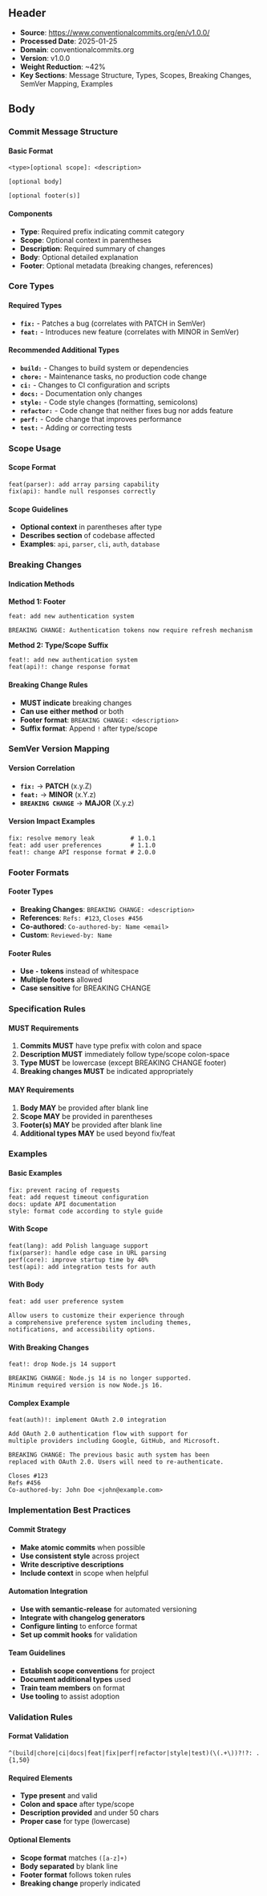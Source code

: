 ## Header
- **Source**: https://www.conventionalcommits.org/en/v1.0.0/
- **Processed Date**: 2025-01-25
- **Domain**: conventionalcommits.org
- **Version**: v1.0.0
- **Weight Reduction**: ~42%
- **Key Sections**: Message Structure, Types, Scopes, Breaking Changes, SemVer Mapping, Examples

## Body

### Commit Message Structure

#### Basic Format
```
<type>[optional scope]: <description>

[optional body]

[optional footer(s)]
```

#### Components
- **Type**: Required prefix indicating commit category
- **Scope**: Optional context in parentheses
- **Description**: Required summary of changes
- **Body**: Optional detailed explanation
- **Footer**: Optional metadata (breaking changes, references)

### Core Types

#### Required Types
- **`fix:`** - Patches a bug (correlates with PATCH in SemVer)
- **`feat:`** - Introduces new feature (correlates with MINOR in SemVer)

#### Recommended Additional Types
- **`build:`** - Changes to build system or dependencies
- **`chore:`** - Maintenance tasks, no production code change
- **`ci:`** - Changes to CI configuration and scripts
- **`docs:`** - Documentation only changes
- **`style:`** - Code style changes (formatting, semicolons)
- **`refactor:`** - Code change that neither fixes bug nor adds feature
- **`perf:`** - Code change that improves performance
- **`test:`** - Adding or correcting tests

### Scope Usage

#### Scope Format
```
feat(parser): add array parsing capability
fix(api): handle null responses correctly
```

#### Scope Guidelines
- **Optional context** in parentheses after type
- **Describes section** of codebase affected
- **Examples**: `api`, `parser`, `cli`, `auth`, `database`

### Breaking Changes

#### Indication Methods

**Method 1: Footer**
```
feat: add new authentication system

BREAKING CHANGE: Authentication tokens now require refresh mechanism
```

**Method 2: Type/Scope Suffix**
```
feat!: add new authentication system
feat(api)!: change response format
```

#### Breaking Change Rules
- **MUST indicate** breaking changes
- **Can use either method** or both
- **Footer format**: `BREAKING CHANGE: <description>`
- **Suffix format**: Append `!` after type/scope

### SemVer Version Mapping

#### Version Correlation
- **`fix:`** → **PATCH** (x.y.Z)
- **`feat:`** → **MINOR** (x.Y.z)  
- **`BREAKING CHANGE`** → **MAJOR** (X.y.z)

#### Version Impact Examples
```
fix: resolve memory leak          # 1.0.1
feat: add user preferences        # 1.1.0
feat!: change API response format # 2.0.0
```

### Footer Formats

#### Footer Types
- **Breaking Changes**: `BREAKING CHANGE: <description>`
- **References**: `Refs: #123`, `Closes #456`
- **Co-authored**: `Co-authored-by: Name <email>`
- **Custom**: `Reviewed-by: Name`

#### Footer Rules
- **Use `-` tokens** instead of whitespace
- **Multiple footers** allowed
- **Case sensitive** for BREAKING CHANGE

### Specification Rules

#### MUST Requirements
1. **Commits MUST** have type prefix with colon and space
2. **Description MUST** immediately follow type/scope colon-space
3. **Type MUST** be lowercase (except BREAKING CHANGE footer)
4. **Breaking changes MUST** be indicated appropriately

#### MAY Requirements
1. **Body MAY** be provided after blank line
2. **Scope MAY** be provided in parentheses
3. **Footer(s) MAY** be provided after blank line
4. **Additional types MAY** be used beyond fix/feat

### Examples

#### Basic Examples
```
fix: prevent racing of requests
feat: add request timeout configuration
docs: update API documentation
style: format code according to style guide
```

#### With Scope
```
feat(lang): add Polish language support
fix(parser): handle edge case in URL parsing
perf(core): improve startup time by 40%
test(api): add integration tests for auth
```

#### With Body
```
feat: add user preference system

Allow users to customize their experience through
a comprehensive preference system including themes,
notifications, and accessibility options.
```

#### With Breaking Changes
```
feat!: drop Node.js 14 support

BREAKING CHANGE: Node.js 14 is no longer supported.
Minimum required version is now Node.js 16.
```

#### Complex Example
```
feat(auth)!: implement OAuth 2.0 integration

Add OAuth 2.0 authentication flow with support for
multiple providers including Google, GitHub, and Microsoft.

BREAKING CHANGE: The previous basic auth system has been
replaced with OAuth 2.0. Users will need to re-authenticate.

Closes #123
Refs #456
Co-authored-by: John Doe <john@example.com>
```

### Implementation Best Practices

#### Commit Strategy
- **Make atomic commits** when possible
- **Use consistent style** across project
- **Write descriptive descriptions** 
- **Include context** in scope when helpful

#### Automation Integration
- **Use with semantic-release** for automated versioning
- **Integrate with changelog generators**
- **Configure linting** to enforce format
- **Set up commit hooks** for validation

#### Team Guidelines
- **Establish scope conventions** for project
- **Document additional types** used
- **Train team members** on format
- **Use tooling** to assist adoption

### Validation Rules

#### Format Validation
```regex
^(build|chore|ci|docs|feat|fix|perf|refactor|style|test)(\(.+\))?!?: .{1,50}
```

#### Required Elements
- **Type present** and valid
- **Colon and space** after type/scope
- **Description provided** and under 50 chars
- **Proper case** for type (lowercase)

#### Optional Elements  
- **Scope format** matches `([a-z]+)`
- **Body separated** by blank line
- **Footer format** follows token rules
- **Breaking change** properly indicated